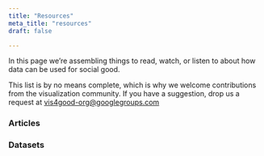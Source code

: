 ```yaml
---
title: "Resources"
meta_title: "resources"
draft: false

---
```

In this page we’re assembling things to read, watch, or listen to about how data can be used for social good.

This list is by no means complete, which is why we welcome contributions from the visualization community. If you have a suggestion, drop us a request at vis4good-org@googlegroups.com

### Articles

### Datasets

